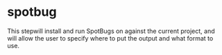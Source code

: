# spotbug
This stepwill install and run SpotBugs on against the current project, and will allow the user to specify where to put the output and what format to use.

